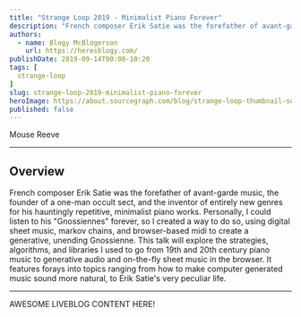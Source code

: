 ```yaml
---
title: "Strange Loop 2019 - Minimalist Piano Forever"
description: "French composer Erik Satie was the forefather of avant-garde music, the founder of a one-man occult sect, and the inventor of entirely new genres for his hauntingly repetitive, minimalist piano works. Personally, I could listen to his \"Gnossiennes\" forever, so I created a way to do so, using digital sheet music, markov chains, and browser-based midi to create a generative, unending Gnossienne. This talk will explore the strategies, algorithms, and libraries I used to go from 19th and 20th century piano music to generative audio and on-the-fly sheet music in the browser. It features forays into topics ranging from how to make computer generated music sound more natural, to Erik Satie's very peculiar life."
authors:
  - name: Blogy McBlogerson
    url: https://heresblogy.com/
publishDate: 2019-09-14T00:00-10:20
tags: [
  strange-loop
]
slug: strange-loop-2019-minimalist-piano-forever
heroImage: https://about.sourcegraph.com/blog/strange-loop-thumbnail-square-v2.jpg
published: false
---
```


<div className="container p-0 liveblog-presenters d-flex w-100 text-center">
  <div className="row m-0 w-100">
      <p className=" mr-12 m-0 w-100">
        <span className="liveblog-presenters__name">Mouse Reeve</span>
        <a href="https://twitter.com/tripofmice" target="_blank" title="Twitter"><i className="fa fa-twitter pr-2"></i></a>
        <a href="https://github.com/mouse-reeve" target="_blank" title="GitHub"><i className="fa fa-github pr-2"></i></a>
        <a href="https://mousereeve.com/" target="_blank" title="Speaker's site"><i className="fa fa-globe pr-2"></i></a>
      </p>
  </div>
</div>

---

## Overview

French composer Erik Satie was the forefather of avant-garde music, the founder of a one-man occult sect, and the inventor of entirely new genres for his hauntingly repetitive, minimalist piano works. Personally, I could listen to his \"Gnossiennes\" forever, so I created a way to do so, using digital sheet music, markov chains, and browser-based midi to create a generative, unending Gnossienne. This talk will explore the strategies, algorithms, and libraries I used to go from 19th and 20th century piano music to generative audio and on-the-fly sheet music in the browser. It features forays into topics ranging from how to make computer generated music sound more natural, to Erik Satie's very peculiar life.

---

AWESOME LIVEBLOG CONTENT HERE!
